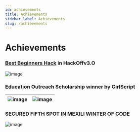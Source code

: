 ```yaml
---
id: achievements
title: Achievements
sidebar_label: Achievements
slug: /achievements
---
```


# Achievements

### [Best Beginners Hack](/docs/hackathons#hackoff-v30-) in HackOffv3.O

![image](https://i.imgur.com/gCucwpt.png)

### Education Outreach Scholarship winner by GirlScript

| ![image](https://i.imgur.com/KfObYPl.png) | ![image](https://i.imgur.com/UpQ94Op.png) |
| ----------------------------------------- | ----------------------------------------- |
 
 ### SECURED FIFTH SPOT IN MEXILI WINTER OF CODE

![image](https://i.imgur.com/aDsWVTk.jpg?1)